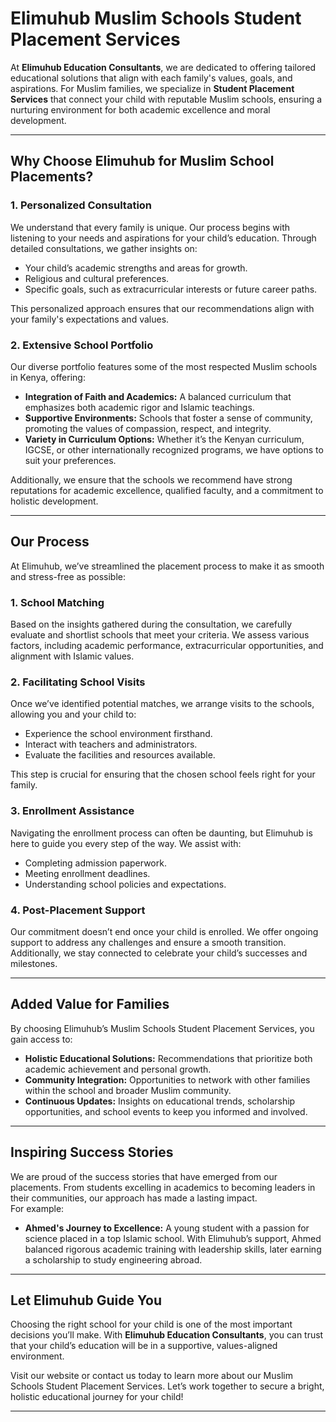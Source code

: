 # Elimuhub Muslim Schools Student Placement Services  

At **Elimuhub Education Consultants**, we are dedicated to offering tailored educational solutions that align with each family's values, goals, and aspirations. For Muslim families, we specialize in **Student Placement Services** that connect your child with reputable Muslim schools, ensuring a nurturing environment for both academic excellence and moral development.

---

## Why Choose Elimuhub for Muslim School Placements?  

### 1. **Personalized Consultation**  
We understand that every family is unique. Our process begins with listening to your needs and aspirations for your child’s education. Through detailed consultations, we gather insights on:  
- Your child’s academic strengths and areas for growth.  
- Religious and cultural preferences.  
- Specific goals, such as extracurricular interests or future career paths.  

This personalized approach ensures that our recommendations align with your family's expectations and values.  

### 2. **Extensive School Portfolio**  
Our diverse portfolio features some of the most respected Muslim schools in Kenya, offering:  
- **Integration of Faith and Academics:** A balanced curriculum that emphasizes both academic rigor and Islamic teachings.  
- **Supportive Environments:** Schools that foster a sense of community, promoting the values of compassion, respect, and integrity.  
- **Variety in Curriculum Options:** Whether it’s the Kenyan curriculum, IGCSE, or other internationally recognized programs, we have options to suit your preferences.  

Additionally, we ensure that the schools we recommend have strong reputations for academic excellence, qualified faculty, and a commitment to holistic development.

---

## Our Process  

At Elimuhub, we’ve streamlined the placement process to make it as smooth and stress-free as possible:  

### 1. **School Matching**  
Based on the insights gathered during the consultation, we carefully evaluate and shortlist schools that meet your criteria. We assess various factors, including academic performance, extracurricular opportunities, and alignment with Islamic values.  

### 2. **Facilitating School Visits**  
Once we’ve identified potential matches, we arrange visits to the schools, allowing you and your child to:  
- Experience the school environment firsthand.  
- Interact with teachers and administrators.  
- Evaluate the facilities and resources available.  

This step is crucial for ensuring that the chosen school feels right for your family.  

### 3. **Enrollment Assistance**  
Navigating the enrollment process can often be daunting, but Elimuhub is here to guide you every step of the way. We assist with:  
- Completing admission paperwork.  
- Meeting enrollment deadlines.  
- Understanding school policies and expectations.  

### 4. **Post-Placement Support**  
Our commitment doesn’t end once your child is enrolled. We offer ongoing support to address any challenges and ensure a smooth transition. Additionally, we stay connected to celebrate your child’s successes and milestones.

---

## Added Value for Families  

By choosing Elimuhub’s Muslim Schools Student Placement Services, you gain access to:  
- **Holistic Educational Solutions:** Recommendations that prioritize both academic achievement and personal growth.  
- **Community Integration:** Opportunities to network with other families within the school and broader Muslim community.  
- **Continuous Updates:** Insights on educational trends, scholarship opportunities, and school events to keep you informed and involved.  

---

## Inspiring Success Stories  

We are proud of the success stories that have emerged from our placements. From students excelling in academics to becoming leaders in their communities, our approach has made a lasting impact.  
For example:  
- **Ahmed's Journey to Excellence:** A young student with a passion for science placed in a top Islamic school. With Elimuhub’s support, Ahmed balanced rigorous academic training with leadership skills, later earning a scholarship to study engineering abroad.  

---

## Let Elimuhub Guide You  

Choosing the right school for your child is one of the most important decisions you’ll make. With **Elimuhub Education Consultants**, you can trust that your child’s education will be in a supportive, values-aligned environment.  

Visit our website or contact us today to learn more about our Muslim Schools Student Placement Services. Let’s work together to secure a bright, holistic educational journey for your child!  

---
